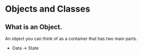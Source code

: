 # Objects and Classes

## What is an Object.
An object you can think of as a container that has two main parts.

- Data -> State 
<!--stackedit_data:
eyJoaXN0b3J5IjpbLTUxMTEzNDgzN119
-->